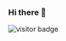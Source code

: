 ### Hi there 👋

![visitor badge](https://visitor-badge.glitch.me/badge?page_id=lavanganji.visitor-badge&left_text=Thanks%20for%20Visiting%20Me%20!%20Count%20Increased%20to%20-->)


<!--
**lavanganji/lavanganji** is a ✨ _special_ ✨ repository because its `README.md` (this file) appears on your GitHub profile.

Here are some ideas to get you started:

- 🔭 I’m currently working on ...
- 🌱 I’m currently learning ...
- 👯 I’m looking to collaborate on ...
- 🤔 I’m looking for help with ...
- 💬 Ask me about ...
- 📫 How to reach me: ...
- 😄 Pronouns: ...
- ⚡ Fun fact: ...
-->
